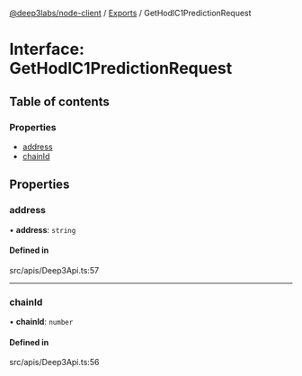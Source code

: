 [@deep3labs/node-client](../README.md) / [Exports](../modules.md) / GetHodlC1PredictionRequest

# Interface: GetHodlC1PredictionRequest

## Table of contents

### Properties

- [address](GetHodlC1PredictionRequest.md#address)
- [chainId](GetHodlC1PredictionRequest.md#chainid)

## Properties

### address

• **address**: `string`

#### Defined in

src/apis/Deep3Api.ts:57

___

### chainId

• **chainId**: `number`

#### Defined in

src/apis/Deep3Api.ts:56
